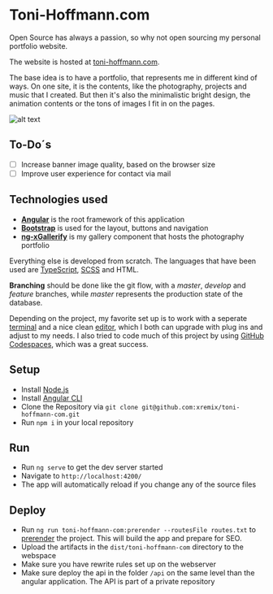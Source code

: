 # Toni-Hoffmann.com

Open Source has always a passion, so why not open sourcing my personal portfolio website.

The website is hosted at [toni-hoffmann.com](https://www.toni-hoffmann.com).

The base idea is to have a portfolio, that represents me in different kind of ways. On one site, it is the contents, like the photography, projects and music that I created. But then it's also the minimalistic bright design, the animation contents or the tons of images I fit in on the pages.

![alt text](src/assets/website-mockup.png)

## To-Do´s

- [ ] Increase banner image quality, based on the browser size
- [ ] Improve user experience for contact via mail

## Technologies used

- **[Angular](https://angular.io/)** is the root framework of this application
- **[Bootstrap](https://getbootstrap.com/)** is used for the layout, buttons and navigation
- **[ng-xGallerify](https://github.com/xremix/ng-xGallerify)** is my gallery component that hosts the photography portfolio

Everything else is developed from scratch. The languages that have been used are [TypeScript](https://www.typescriptlang.org/), [SCSS](https://sass-lang.com/) and HTML.

**Branching** should be done like the git flow, with a *master*, *develop* and *feature* branches, while *master* represents the production state of the database.

Depending on the project, my favorite set up is to work with a seperate [terminal](https://www.iterm2.com/) and a nice clean [editor](https://atom.io/), which I both can upgrade with plug ins and adjust to my needs. I also tried to code much of this project by using [GitHub Codespaces](https://github.com/features/codespaces), which was a great success.

## Setup

- Install [Node.js](https://nodejs.org/en/)
- Install [Angular CLI](https://github.com/angular/angular-cli)
- Clone the Repository via `git clone git@github.com:xremix/toni-hoffmann-com.git`
- Run `npm i` in your local repository

## Run

- Run `ng serve` to get the dev server started
- Navigate to `http://localhost:4200/`
- The app will automatically reload if you change any of the source files

## Deploy

- Run `ng run toni-hoffmann-com:prerender --routesFile routes.txt` to [prerender](https://dev.to/michaeljota/how-to-prerender-your-angular-app-using-angular-universal-4g0b) the project. This will build the app and prepare for SEO.
- Upload the artifacts in the `dist/toni-hoffmann-com` directory to the webspace
- Make sure you have rewrite rules set up on the webserver
- Make sure deploy the api in the folder `/api` on the same level than the angular application. The API is part of a private repository
